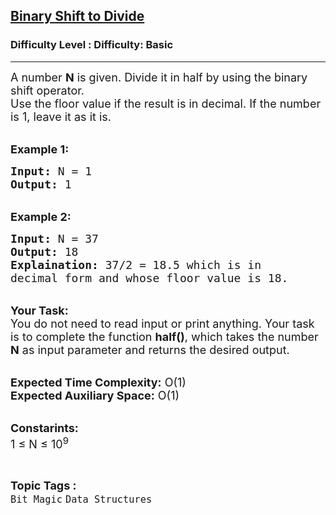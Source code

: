 <h2><a href="https://www.geeksforgeeks.org/problems/find-out-the-team0025/1?page=13&difficulty=Basic&sortBy=submissions">Binary Shift to Divide</a></h2><h3>Difficulty Level : Difficulty: Basic</h3><hr><div class="problems_problem_content__Xm_eO"><p><span style="font-size:18px">A number <strong>N</strong> is given. Divide it in half by&nbsp;using the binary shift operator.<br>
Use the floor value if the result is in decimal.&nbsp;If the number is 1,&nbsp;leave it as it is.</span></p>

<p><br>
<strong><span style="font-size:18px">Example 1:</span></strong></p>

<pre><span style="font-size:18px"><strong>Input:</strong> N = 1
<strong>Output:</strong> 1
</span></pre>

<p><br>
<strong><span style="font-size:18px">Example 2:</span></strong></p>

<pre><span style="font-size:18px"><strong>Input:</strong> N = 37
<strong>Output:</strong> 18
<strong>Explaination:</strong> 37/2 = 18.5 which is in 
decimal form and whose floor value is 18.</span></pre>

<p><br>
<span style="font-size:18px"><strong>Your Task:</strong><br>
You do not need to read input or print anything. Your task is to complete the function <strong>half()</strong>, which takes the number <strong>N</strong> as input parameter and returns the desired output.</span></p>

<p><br>
<span style="font-size:18px"><strong>Expected Time Complexity:</strong> O(1)<br>
<strong>Expected Auxiliary Space:</strong> O(1)</span></p>

<p><br>
<span style="font-size:18px"><strong>Constarints:</strong><br>
1 ≤&nbsp;N ≤&nbsp;10<sup>9</sup></span></p>
</div><br><p><span style=font-size:18px><strong>Topic Tags : </strong><br><code>Bit Magic</code>&nbsp;<code>Data Structures</code>&nbsp;